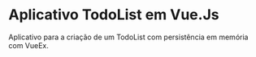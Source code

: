 # Aplicativo TodoList em Vue.Js

Aplicativo para a criação de um TodoList com persistência em memória com VueEx.
